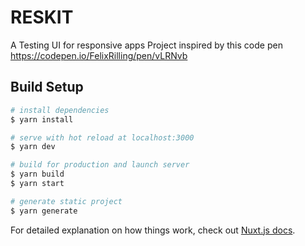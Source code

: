 # RESKIT
  A Testing UI for responsive apps
  Project inspired by this code pen https://codepen.io/FelixRilling/pen/vLRNvb

## Build Setup

```bash
# install dependencies
$ yarn install

# serve with hot reload at localhost:3000
$ yarn dev

# build for production and launch server
$ yarn build
$ yarn start

# generate static project
$ yarn generate
```

For detailed explanation on how things work, check out [Nuxt.js docs](https://nuxtjs.org).
